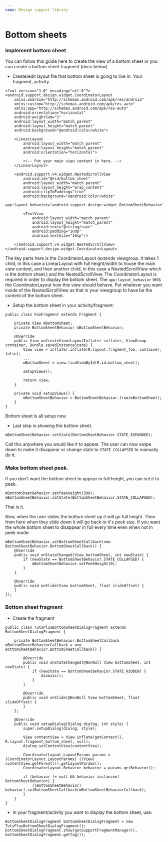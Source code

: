 ```yaml
---
name: Design support library
---
```


# Bottom sheets

### Implement bottom sheet

You can follow this guide here to create the view of a bottom sheet or you can create a bottom sheet fragment (docs below)

* Create/edit layout file that bottom sheet is going to live in. Your fragment, activity.

```
<?xml version="1.0" encoding="utf-8"?>
<android.support.design.widget.CoordinatorLayout
    xmlns:android="http://schemas.android.com/apk/res/android"
    xmlns:custom="http://schemas.android.com/apk/res-auto"
    xmlns:app="http://schemas.android.com/apk/res-auto"
    android:orientation="horizontal"
    android:weightSum="1"
    android:layout_width="match_parent"
    android:layout_height="match_parent"
    android:background="@android:color/white">

    <LinearLayout
        android:layout_width="match_parent"
        android:layout_height="match_parent"
        android:orientation="horizontal">

        <!-- Put your main view content in here. -->
    </LinearLayout>

    <android.support.v4.widget.NestedScrollView
        android:id="@+id/bottom_sheet"
        android:layout_width="match_parent"
        android:layout_height="wrap_content"
        android:clipToPadding="true"
        android:background="@android:color/white"
        app:layout_behavior="android.support.design.widget.BottomSheetBehavior">

        <TextView
            android:layout_width="match_parent"
            android:layout_height="match_parent"
            android:text="@string/save"
            android:padding="16dp"
            android:textSize="16sp"/>

    </android.support.v4.widget.NestedScrollView>
</android.support.design.widget.CoordinatorLayout>
```

The key parts here is the CoordinatorLayout (extends viewgroup. It takes 1 child, in this case a LinearLayout with full height/width to house the main view content, and then another child, in this case a NestedScrollView which is the bottom sheet.) and the NestedScrollView. The CoordinatorLayout is required in order to display the bottom sheet. The `app:layout_behavior` tells the CoordinatorLayout how this view should behave. Put whatever you want inside of the NestedScrollView as that is your viewgroup to have be the content of the bottom sheet.

* Setup the bottom sheet in your activity/fragment:

```
public class FooFragment extends Fragment {

    private View mBottomSheet;
    private BottomSheetBehavior mBottomSheetBehavior;
    ...
    @Override
    public View onCreateView(LayoutInflater inflater, ViewGroup container, Bundle savedInstanceState) {
        View view = inflater.inflate(R.layout.fragment_foo, container, false);
        ...
        mBottomSheet = view.findViewById(R.id.bottom_sheet);

        setupViews();

        return view;
    }

    private void setupViews() {
        mBottomSheetBehavior = BottomSheetBehavior.from(mBottomSheet);
    }
}
```

Bottom sheet is all setup now.

* Last step is showing the bottom sheet.

```
mBottomSheetBehavior.setState(BottomSheetBehavior.STATE_EXPANDED);
```

Call this anywhere you would like it to appear. The user can now swipe down to make it disappear or change state to `STATE_COLLAPSED` to manually do it.

### Make bottom sheet peek.

If you don't want the bottom sheet to appear in full height, you can set it to peek.

```
mBottomSheetBehavior.setPeekHeight(300);
mBottomSheetBehavior.setState(BottomSheetBehavior.STATE_COLLAPSED);
```

That is it.

Now, when the user slides the bottom sheet up it will go full height. Then from here when they slide down it will go back to it's peek size. If you want the whole bottom sheet to disappear in full every time even when not in peek mode:

```
mBottomSheetBehavior.setBottomSheetCallback(new BottomSheetBehavior.BottomSheetCallback() {
    @Override
    public void onStateChanged(View bottomSheet, int newState) {
        if (newState == BottomSheetBehavior.STATE_COLLAPSED) {
            mBottomSheetBehavior.setPeekHeight(0);
        }
    }

    @Override
    public void onSlide(View bottomSheet, float slideOffset) {
    }
});
```

### Bottom sheet fragment

* Create the fragment

```
public class TutsPlusBottomSheetDialogFragment extends BottomSheetDialogFragment {

    private BottomSheetBehavior.BottomSheetCallback mBottomSheetBehaviorCallback = new BottomSheetBehavior.BottomSheetCallback() {

        @Override
        public void onStateChanged(@NonNull View bottomSheet, int newState) {
            if (newState == BottomSheetBehavior.STATE_HIDDEN) {
                dismiss();
            }
        }

        @Override
        public void onSlide(@NonNull View bottomSheet, float slideOffset) {
        }
    };

    @Override
    public void setupDialog(Dialog dialog, int style) {
        super.setupDialog(dialog, style);

        View contentView = View.inflate(getContext(), R.layout.fragment_bottom_sheet, null);
        dialog.setContentView(contentView);

        CoordinatorLayout.LayoutParams params = (CoordinatorLayout.LayoutParams) ((View) contentView.getParent()).getLayoutParams();
        CoordinatorLayout.Behavior behavior = params.getBehavior();

        if (behavior != null && behavior instanceof BottomSheetBehavior) {
            ((BottomSheetBehavior) behavior).setBottomSheetCallback(mBottomSheetBehaviorCallback);
        }
    }
}
```

* In your fragment/activity you want to display the bottom sheet, use:

```
BottomSheetDialogFragment bottomSheetDialogFragment = new TutsPlusBottomSheetDialogFragment();
bottomSheetDialogFragment.show(getSupportFragmentManager(), bottomSheetDialogFragment.getTag());
```

